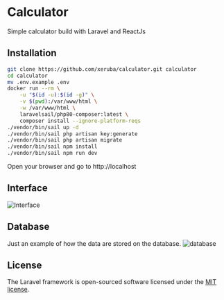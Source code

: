 # Calculator

Simple calculator build with Laravel and ReactJs

## Installation

```sh
git clone https://github.com/xeruba/calculator.git calculator
cd calculator
mv .env.example .env
docker run --rm \
    -u "$(id -u):$(id -g)" \
    -v $(pwd):/var/www/html \
    -w /var/www/html \
    laravelsail/php80-composer:latest \
    composer install --ignore-platform-reqs
./vendor/bin/sail up -d
./vendor/bin/sail php artisan key:generate
./vendor/bin/sail php artisan migrate
./vendor/bin/sail npm install
./vendor/bin/sail npm run dev
```

Open your browser and go to http://localhost

## Interface
![Interface](https://drive.google.com/uc?id=1brNr5SDOcP74zydxSYtnb0ckRYqX1fqG)

## Database
Just an example of how the data are stored on the database.
![database](https://drive.google.com/uc?id=1587kCO8Y_y-kQq7p3eX3MzbTdMlddosn)

## License

The Laravel framework is open-sourced software licensed under the [MIT license](https://opensource.org/licenses/MIT).